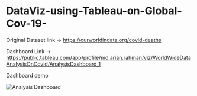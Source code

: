 # DataViz-using-Tableau-on-Global-Cov-19-

Original Dataset link -> https://ourworldindata.org/covid-deaths

Dashboard Link ->   https://public.tableau.com/app/profile/md.arian.rahman/viz/WorldWideDataAnalysisOnCovid/AnalysisDashboard_1

Dashboard demo 

![Analysis Dashboard](https://user-images.githubusercontent.com/48956945/186422229-bb6c1c2f-750e-4195-915a-777a2d6c2fa1.png)
